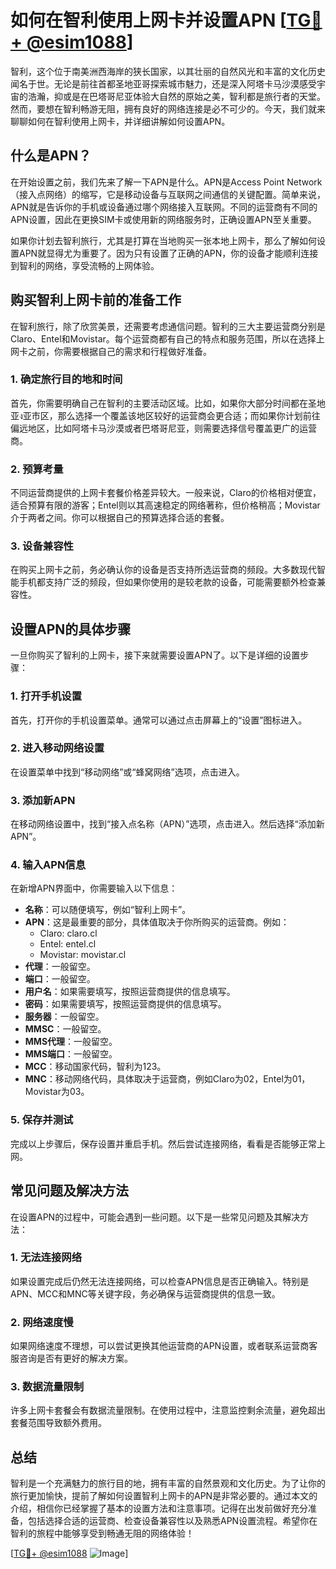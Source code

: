 # 如何在智利使用上网卡并设置APN [[TG💪+ @esim1088](https://t.me/s/esim1088)]

智利，这个位于南美洲西海岸的狭长国家，以其壮丽的自然风光和丰富的文化历史闻名于世。无论是前往首都圣地亚哥探索城市魅力，还是深入阿塔卡马沙漠感受宇宙的浩瀚，抑或是在巴塔哥尼亚体验大自然的原始之美，智利都是旅行者的天堂。然而，要想在智利畅游无阻，拥有良好的网络连接是必不可少的。今天，我们就来聊聊如何在智利使用上网卡，并详细讲解如何设置APN。

## 什么是APN？

在开始设置之前，我们先来了解一下APN是什么。APN是Access Point Network（接入点网络）的缩写，它是移动设备与互联网之间通信的关键配置。简单来说，APN就是告诉你的手机或设备通过哪个网络接入互联网。不同的运营商有不同的APN设置，因此在更换SIM卡或使用新的网络服务时，正确设置APN至关重要。

如果你计划去智利旅行，尤其是打算在当地购买一张本地上网卡，那么了解如何设置APN就显得尤为重要了。因为只有设置了正确的APN，你的设备才能顺利连接到智利的网络，享受流畅的上网体验。

## 购买智利上网卡前的准备工作

在智利旅行，除了欣赏美景，还需要考虑通信问题。智利的三大主要运营商分别是Claro、Entel和Movistar。每个运营商都有自己的特点和服务范围，所以在选择上网卡之前，你需要根据自己的需求和行程做好准备。

### 1. 确定旅行目的地和时间

首先，你需要明确自己在智利的主要活动区域。比如，如果你大部分时间都在圣地亚ง亚市区，那么选择一个覆盖该地区较好的运营商会更合适；而如果你计划前往偏远地区，比如阿塔卡马沙漠或者巴塔哥尼亚，则需要选择信号覆盖更广的运营商。

### 2. 预算考量

不同运营商提供的上网卡套餐价格差异较大。一般来说，Claro的价格相对便宜，适合预算有限的游客；Entel则以其高速稳定的网络著称，但价格稍高；Movistar介于两者之间。你可以根据自己的预算选择合适的套餐。

### 3. 设备兼容性

在购买上网卡之前，务必确认你的设备是否支持所选运营商的频段。大多数现代智能手机都支持广泛的频段，但如果你使用的是较老款的设备，可能需要额外检查兼容性。

## 设置APN的具体步骤

一旦你购买了智利的上网卡，接下来就需要设置APN了。以下是详细的设置步骤：

### 1. 打开手机设置

首先，打开你的手机设置菜单。通常可以通过点击屏幕上的“设置”图标进入。

### 2. 进入移动网络设置

在设置菜单中找到“移动网络”或“蜂窝网络”选项，点击进入。

### 3. 添加新APN

在移动网络设置中，找到“接入点名称（APN）”选项，点击进入。然后选择“添加新APN”。

### 4. 输入APN信息

在新增APN界面中，你需要输入以下信息：

- **名称**：可以随便填写，例如“智利上网卡”。
- **APN**：这是最重要的部分，具体值取决于你所购买的运营商。例如：
  - Claro: claro.cl
  - Entel: entel.cl
  - Movistar: movistar.cl
- **代理**：一般留空。
- **端口**：一般留空。
- **用户名**：如果需要填写，按照运营商提供的信息填写。
- **密码**：如果需要填写，按照运营商提供的信息填写。
- **服务器**：一般留空。
- **MMSC**：一般留空。
- **MMS代理**：一般留空。
- **MMS端口**：一般留空。
- **MCC**：移动国家代码，智利为123。
- **MNC**：移动网络代码，具体取决于运营商，例如Claro为02，Entel为01，Movistar为03。

### 5. 保存并测试

完成以上步骤后，保存设置并重启手机。然后尝试连接网络，看看是否能够正常上网。

## 常见问题及解决方法

在设置APN的过程中，可能会遇到一些问题。以下是一些常见问题及其解决方法：

### 1. 无法连接网络

如果设置完成后仍然无法连接网络，可以检查APN信息是否正确输入。特别是APN、MCC和MNC等关键字段，务必确保与运营商提供的信息一致。

### 2. 网络速度慢

如果网络速度不理想，可以尝试更换其他运营商的APN设置，或者联系运营商客服咨询是否有更好的解决方案。

### 3. 数据流量限制

许多上网卡套餐会有数据流量限制。在使用过程中，注意监控剩余流量，避免超出套餐范围导致额外费用。

## 总结

智利是一个充满魅力的旅行目的地，拥有丰富的自然景观和文化历史。为了让你的旅行更加愉快，提前了解如何设置智利上网卡的APN是非常必要的。通过本文的介绍，相信你已经掌握了基本的设置方法和注意事项。记得在出发前做好充分准备，包括选择合适的运营商、检查设备兼容性以及熟悉APN设置流程。希望你在智利的旅程中能够享受到畅通无阻的网络体验！

[[TG💪+ @esim1088](https://t.me/s/esim1088) ![Image](https://i.postimg.cc/4NQfJmqS/Snipaste-2025-05-13-00-14-12.png)]